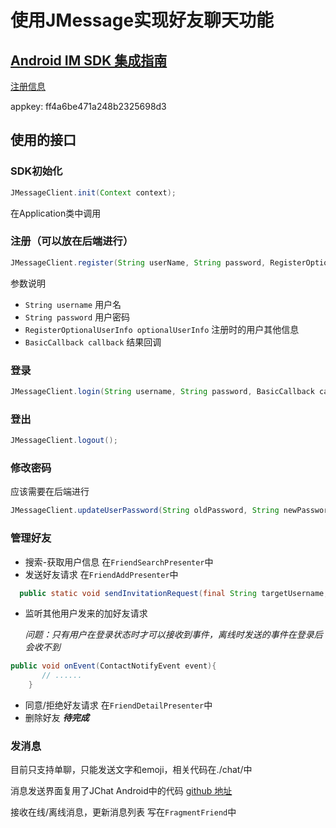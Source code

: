 # 使用JMessage实现好友聊天功能

## [Android IM SDK 集成指南](https://docs.jiguang.cn/jmessage/client/jmessage_android_guide/)

[注册信息](https://www.jiguang.cn/dev/#/app/ff4a6be471a248b2325698d3/info)

appkey: ff4a6be471a248b2325698d3

## 使用的接口

### SDK初始化

```java
JMessageClient.init(Context context);
```

在Application类中调用

### 注册（可以放在后端进行）

```java
JMessageClient.register(String userName, String password, RegisterOptionalUserInfo optionalUserInfo, BasicCallback callback);
```

参数说明

+ ```String username``` 用户名
+ ```String password``` 用户密码
+ ```RegisterOptionalUserInfo optionalUserInfo``` 注册时的用户其他信息
+ ```BasicCallback callback``` 结果回调

### 登录

```java
JMessageClient.login(String username, String password, BasicCallback callback);
```

### 登出

```java
JMessageClient.logout();
```

### 修改密码

应该需要在后端进行

```java
JMessageClient.updateUserPassword(String oldPassword, String newPassword, BasicCallback callback);
```

### 管理好友

+ 搜索-获取用户信息 在```FriendSearchPresenter```中
+ 发送好友请求 在```FriendAddPresenter```中

```java
  public static void sendInvitationRequest(final String targetUsername,String appKey, final String reason, final BasicCallback callback)
```

+ 监听其他用户发来的加好友请求
  
  *问题：只有用户在登录状态时才可以接收到事件，离线时发送的事件在登录后会收不到*
  
```java
public void onEvent(ContactNotifyEvent event){
       // ......
    }
```

+ 同意/拒绝好友请求 在```FriendDetailPresenter```中
+ 删除好友 ***待完成***

### 发消息

目前只支持单聊，只能发送文字和emoji，相关代码在./chat/中

消息发送界面复用了JChat Android中的代码  [github 地址](https://github.com/jpush/jchat-android.git)

接收在线/离线消息，更新消息列表 写在```FragmentFriend```中
